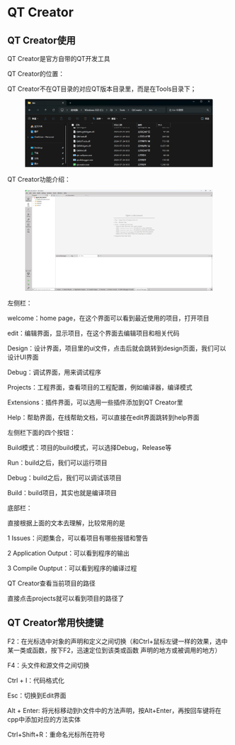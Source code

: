 # QT Creator

## QT Creator使用

QT Creator是官方自带的QT开发工具



QT Creator的位置：

QT Creator不在QT目录的对应QT版本目录里，而是在Tools目录下；

<figure><img src="../../.gitbook/assets/image (6).png" alt=""><figcaption></figcaption></figure>



QT Creator功能介绍：

<figure><img src="../../.gitbook/assets/image (5).png" alt=""><figcaption></figcaption></figure>

左侧栏：

welcome：home page，在这个界面可以看到最近使用的项目，打开项目

edit：编辑界面，显示项目，在这个界面去编辑项目和相关代码

Design：设计界面，项目里的ui文件，点击后就会跳转到design页面，我们可以设计UI界面

Debug：调试界面，用来调试程序

Projects：工程界面，查看项目的工程配置，例如编译器，编译模式

Extensions：插件界面，可以选用一些插件添加到QT Creator里

Help：帮助界面，在线帮助文档，可以直接在edit界面跳转到help界面



左侧栏下面的四个按钮：

Build模式：项目的build模式，可以选择Debug，Release等

Run：build之后，我们可以运行项目

Debug：build之后，我们可以调试该项目

Build：build项目，其实也就是编译项目



底部栏：

直接根据上面的文本去理解，比较常用的是

1 Issues：问题集合，可以看项目有哪些报错和警告

2 Application Output：可以看到程序的输出

3 Compile Ouptput：可以看到程序的编译过程&#x20;





QT Creator查看当前项目的路径

直接点击projects就可以看到项目的路径了





## QT Creator常用快捷键

F2：在光标选中对象的声明和定义之间切换（和Ctrl+鼠标左键一样的效果，选中某一类或函数，按下F2，迅速定位到该类或函数 声明的地方或被调用的地方）

F4：头文件和源文件之间切换

Ctrl + I：代码格式化

Esc：切换到Edit界面

Alt + Enter: 将光标移动到h文件中的方法声明，按Alt+Enter，再按回车键将在cpp中添加对应的方法实体

Ctrl+Shift+R：重命名光标所在符号&#x20;


